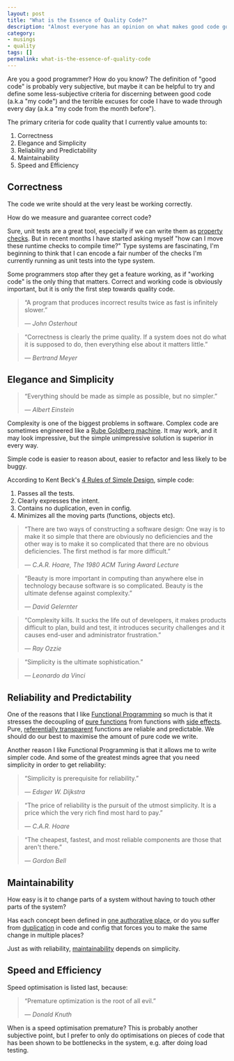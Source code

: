 ```yaml
---
layout: post
title: "What is the Essence of Quality Code?"
description: "Almost everyone has an opinion on what makes good code good. Here are some of mine."
category:
- musings
- quality
tags: []
permalink: what-is-the-essence-of-quality-code
---
```


Are you a good programmer? How do you know?
The definition of "good code" is probably very subjective, but maybe it can be helpful to try and define some
  less-subjective criteria for discerning between good code (a.k.a "my code") and the terrible excuses for code
  I have to wade through every day (a.k.a "my code from the month before").

The primary criteria for code quality that I currently value amounts to:

  1. Correctness
  1. Elegance and Simplicity
  1. Reliability and Predictability
  1. Maintainability
  1. Speed and Efficiency

## Correctness

The code we write should at the very least be working correctly.

How do we measure and guarantee correct code?

Sure, unit tests are a great tool, especially if we can write them as
[property checks](https://en.wikipedia.org/wiki/QuickCheck).
But in recent months I have started asking myself "how can I move these runtime checks to compile time?"
Type systems are fascinating, I'm beginning to think that I can encode a fair number of the checks I'm
currently running as unit tests into the type system.

Some programmers stop after they get a feature working, as if "working code" is the only thing that matters.
Correct and working code is obviously important, but it is only the first step towards quality code.

> &ldquo;A program that produces incorrect results twice as fast is infinitely slower.&rdquo;
>
> &mdash; <cite>John Osterhout</cite>

> &ldquo;Correctness is clearly the prime quality. If a system does not do what it is supposed to do, then everything else about it matters little.&rdquo;
>
> &mdash; <cite>Bertrand Meyer</cite>

## Elegance and Simplicity

> &ldquo;Everything should be made as simple as possible, but no simpler.&rdquo;
>
> &mdash; <cite>Albert Einstein</cite>

Complexity is one of the biggest problems in software.
Complex code are sometimes engineered like a [Rube Goldberg machine](https://en.wikipedia.org/wiki/Rube_Goldberg_machine).
It may work, and it may look impressive, but the simple unimpressive solution is superior in every way.

Simple code is easier to reason about, easier to refactor and less likely to be buggy.

According to Kent Beck's [4 Rules of Simple Design](http://c2.com/cgi/wiki?XpSimplicityRules), simple code:

  1. Passes all the tests.
  2. Clearly expresses the intent.
  3. Contains no duplication, even in config.
  4. Minimizes all the moving parts (functions, objects etc).

> &ldquo;There are two ways of constructing a software design:
> One way is to make it so simple that there are obviously no deficiencies and the other way is to make it so complicated that there are no obvious deficiencies.
> The first method is far more difficult.&rdquo;
>
> &mdash; <cite>C.A.R. Hoare, The 1980 ACM Turing Award Lecture</cite>

> &ldquo;Beauty is more important in computing than anywhere else in technology because software is so complicated. Beauty is the ultimate defense against complexity.&rdquo;
>
> &mdash; <cite>David Gelernter</cite>

> &ldquo;Complexity kills. It sucks the life out of developers, it makes products difficult to plan, build and test, it introduces security challenges and it causes end-user and administrator frustration.&rdquo;
>
> &mdash; <cite>Ray Ozzie</cite>

> &ldquo;Simplicity is the ultimate sophistication.&rdquo;
>
> &mdash; <cite>Leonardo da Vinci</cite>

## Reliability and Predictability

One of the reasons that I like [Functional Programming][fpintro] so much is that it stresses the decoupling of
[pure functions](https://en.wikipedia.org/wiki/Pure_function) from functions with
[side effects](https://en.wikipedia.org/wiki/Side_effect_%28computer_science%29).
Pure, [referentially transparent](https://en.wikipedia.org/wiki/Referential_transparency_%28computer_science%29)
functions are reliable and predictable. We should do our best to maximise the amount of pure code we write.

Another reason I like Functional Programming is that it allows me to write simpler code.
And some of the greatest minds agree that you need simplicity in order to get reliability:

> &ldquo;Simplicity is prerequisite for reliability.&rdquo;
>
> &mdash; <cite>Edsger W. Dijkstra</cite>

> &ldquo;The price of reliability is the pursuit of the utmost simplicity. It is a price which the very rich find most hard to pay.&rdquo;
>
> &mdash; <cite>C.A.R. Hoare</cite>

> &ldquo;The cheapest, fastest, and most reliable components are those that aren't there.&rdquo;
>
> &mdash; <cite>Gordon Bell</cite>

## Maintainability

How easy is it to change parts of a system without having to touch other parts of the system?

Has each concept been defined in [one authorative place](https://en.wikipedia.org/wiki/Don%27t_repeat_yourself),
or do you suffer from [duplication](https://en.wikipedia.org/wiki/Duplicate_code) in code and config
that forces you to make the same change in multiple places?

Just as with reliability, [maintainability](https://en.wikipedia.org/wiki/Maintainability) depends on simplicity.

## Speed and Efficiency

Speed optimisation is listed last, because:

> &ldquo;Premature optimization is the root of all evil.&rdquo;
>
> &mdash; <cite>Donald Knuth</cite>

When is a speed optimisation premature?
This is probably another subjective point, but I prefer to only do optimisations on pieces of code that has been shown to be bottlenecks in the system, e.g. after doing load testing.

[fpintro]: http://www.slideshare.net/AndreasPauley/an-introduction-to-functional-programming-at-the-jozi-java-user-group
